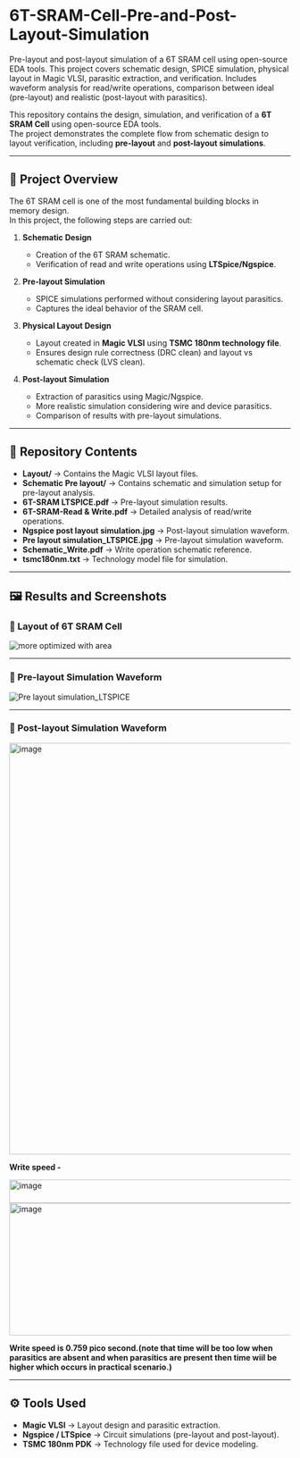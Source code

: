 # 6T-SRAM-Cell-Pre-and-Post-Layout-Simulation
Pre-layout and post-layout simulation of a 6T SRAM cell using open-source EDA tools. This project covers schematic design, SPICE simulation, physical layout in Magic VLSI, parasitic extraction, and verification. Includes waveform analysis for read/write operations, comparison between ideal (pre-layout) and realistic (post-layout with parasitics).

This repository contains the design, simulation, and verification of a **6T SRAM Cell** using open-source EDA tools.  
The project demonstrates the complete flow from schematic design to layout verification, including **pre-layout** and **post-layout simulations**.

---

## 📌 Project Overview

The 6T SRAM cell is one of the most fundamental building blocks in memory design.  
In this project, the following steps are carried out:

1. **Schematic Design**  
   - Creation of the 6T SRAM schematic.
   - Verification of read and write operations using **LTSpice/Ngspice**.

2. **Pre-layout Simulation**  
   - SPICE simulations performed without considering layout parasitics.
   - Captures the ideal behavior of the SRAM cell.

3. **Physical Layout Design**  
   - Layout created in **Magic VLSI** using **TSMC 180nm technology file**.
   - Ensures design rule correctness (DRC clean) and layout vs schematic check (LVS clean).

4. **Post-layout Simulation**  
   - Extraction of parasitics using Magic/Ngspice.
   - More realistic simulation considering wire and device parasitics.
   - Comparison of results with pre-layout simulations.

---

## 📂 Repository Contents

- **Layout/** → Contains the Magic VLSI layout files.  
- **Schematic Pre layout/** → Contains schematic and simulation setup for pre-layout analysis.  
- **6T-SRAM LTSPICE.pdf** → Pre-layout simulation results.  
- **6T-SRAM-Read & Write.pdf** → Detailed analysis of read/write operations.  
- **Ngspice post layout simulation.jpg** → Post-layout simulation waveform.  
- **Pre layout simulation_LTSPICE.jpg** → Pre-layout simulation waveform.  
- **Schematic_Write.pdf** → Write operation schematic reference.  
- **tsmc180nm.txt** → Technology model file for simulation.  

---

## 🖼️ Results and Screenshots

### 🔹 Layout of 6T SRAM Cell

![more optimized with area](https://github.com/user-attachments/assets/23645e5a-305c-448f-9cf0-0773bb466292)

---

### 🔹 Pre-layout Simulation Waveform

![Pre layout simulation_LTSPICE](https://github.com/user-attachments/assets/4beef212-b09c-49c1-88fa-7a5c06f2e226)

---

### 🔹 Post-layout Simulation Waveform

<img width="1365" height="737" alt="image" src="https://github.com/user-attachments/assets/e3644352-eb6f-4854-a28d-af72707023c7" />

**Write speed -**

<img width="1105" height="42" alt="image" src="https://github.com/user-attachments/assets/4f066172-efdb-4d03-a686-d62b64719b91" />

<img width="754" height="237" alt="image" src="https://github.com/user-attachments/assets/09c3c1b7-e78f-4ce2-a9b9-1524749ecaf4" />

**Write speed is 0.759 pico second.(note that time will be too low when parasitics are absent and when parasitics are present then time wiil be higher which occurs in practical scenario.)**

---

## ⚙️ Tools Used

- **Magic VLSI** → Layout design and parasitic extraction.  
- **Ngspice / LTSpice** → Circuit simulations (pre-layout and post-layout).  
- **TSMC 180nm PDK** → Technology file used for device modeling.  


